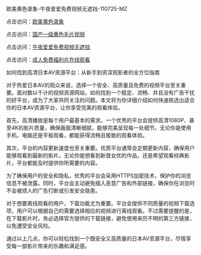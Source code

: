 欧美黄色录象-午夜爱爱免费视频无遮挡-110725-MZ  

点击访问：<a href="https://heiliaowt0d7p.pages.dev">欧美黄色录象</a>  

点击访问：<a href="https://heiliao2dmwwy.pages.dev">国产一级黄色毛片视频</a>  

点击访问：<a href="https://heiliaoll4qsx.pages.dev">午夜爱爱免费视频无遮挡</a>  

点击访问：<a href="https://heiliaoga6s9v.pages.dev">成人免费福利片在线观看</a>  

如何找到高清日本AV资源平台：从新手到资深观影者的全方位指南  

对于热爱日本AV的观众来说，选择一个安全、高质量且免费的视频平台至关重要。面对数以千计的视频资源网站，如何找到一个稳定、流畅、并且没有广告干扰的好平台，成为了大家共同关注的问题。本文将为你详细介绍如何快速挑选出适合你的日本AV资源平台，让你享受完美的观看体验。

首先，高清播放是每个用户最基本的需求。一个优秀的平台会提供高清1080P、甚至4K的影片质量，确保画面清晰细腻，能够完美呈现每一处细节。无论你是使用手机、电脑还是平板观看，都能获得流畅且极致的观看体验。

其次，平台的内容更新速度也至关重要。优质平台通常会定期更新内容，确保用户能够观看到最新的影片。无论你是想看到新晋女优的作品，还是希望观看经典影片，平台都能及时提供你所需要的内容。

为了确保用户的安全和隐私，优秀的平台会采用HTTPS加密技术，保护你的浏览信息不被泄露。同时，平台会主动避免插入恶意广告和外部链接，确保你在浏览时不会被烦人的广告打断或引发安全隐患。

对于想要离线观看的用户，下载功能尤为重要。平台会提供不同质量的视频下载选项，用户可以根据自己的需要选择相应的视频进行离线观看。不过需要提醒的是，在下载影片时，务必选择官方提供的下载链接，避免使用来历不明的第三方链接，以免遭受安全风险。

通过以上几点，你可以轻松找到一个既安全又高质量的日本AV资源平台，尽情享受每一部影片带来的乐趣和满足感。

<span style="display:none;">[Canonical link]( )</span>
